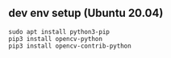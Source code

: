 ## dev env setup (Ubuntu 20.04)

```
sudo apt install python3-pip
pip3 install opencv-python
pip3 install opencv-contrib-python

```
